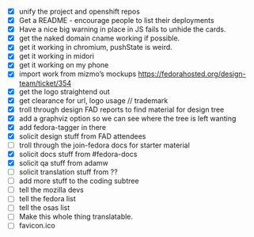 - [X] unify the project and openshift repos
- [X] Get a README - encourage people to list their deployments
- [X] Have a nice big warning in place in JS fails to unhide the cards.
- [X] get the naked domain cname working if possible.
- [X] get it working in chromium, pushState is weird.
- [X] get it working in midori
- [X] get it working on my phone
- [X] import work from mizmo’s mockups https://fedorahosted.org/design-team/ticket/354
- [X] get the logo straightend out
- [X] get clearance for url, logo usage // trademark
- [X] troll through design FAD reports to find material for design tree
- [X] add a graphviz option so we can see where the tree is left wanting
- [X] add fedora-tagger in there
- [X] solicit design stuff from FAD attendees
- [ ] troll through the join-fedora docs for starter material
- [X] solicit docs stuff from #fedora-docs
- [X] solicit qa stuff from adamw
- [ ] solicit translation stuff from ??
- [ ] add more stuff to the coding subtree
- [ ] tell the mozilla devs
- [ ] tell the fedora list
- [ ] tell the osas list
- [ ] Make this whole thing translatable.
- [ ] favicon.ico
